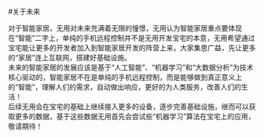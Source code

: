 #关于未来

对于智能家居，无用对未来充满着无限的憧憬，无用认为智能家居重点要体现在“智能”二字上，单纯的手机远程控制并不是无用开发宝宅的本意，无用希望通过宝宅能让更多的开发者加入到智能家居开发的阵营上来，大家集思广益，先让更多的“家居”连上互联网，搭建好基础设施。  
未来的智能家居的发展应该是基于“人工智能”、“机器学习”和“大数据分析”为技术核心驱动的，智能家居不在是单纯的手机远程控制，而是能够做到真正意义上的“智能”，理解人们的需求，自动做出响应，更好的为人类服务，改善人们的生活！  
后续无用会在宝宅的基础上继续接入更多的设备，逐步完善基础设施，继而可以获取更多的数据，基于这些数据无用首先会尝试些“机器学习”算法在宝宅上的应用，敬请期待！


